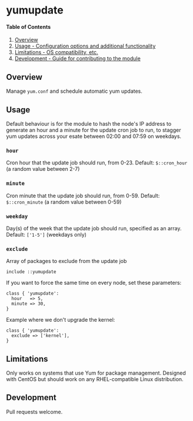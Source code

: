 # yumupdate

#### Table of Contents

1. [Overview](#overview)
2. [Usage - Configuration options and additional functionality](#usage)
3. [Limitations - OS compatibility, etc.](#limitations)
4. [Development - Guide for contributing to the module](#development)

## Overview

Manage `yum.conf` and schedule automatic yum updates.

## Usage

Default behaviour is for the module to hash the node's IP address to generate an
hour and a minute for the update cron job to run, to stagger yum updates across your
esate between 02:00 and 07:59 on weekdays.

### `hour`
Cron hour that the update job should run, from 0-23. Default: `$::cron_hour` (a random value between 2-7)

### `minute`
Cron minute that the update job should run, from 0-59. Default: `$::cron_minute` (a random value between 0-59)

### `weekday`
Day(s) of the week that the update job should run, specified as an array. Default: `['1-5']` (weekdays only)

### `exclude`
Array of packages to exclude from the update job

```puppet
include ::yumupdate
```

If you want to force the same time on every node, set these parameters:

```puppet
class { 'yumupdate':
  hour   => 5,
  minute => 30,
}
```

Example where we don't upgrade the kernel:

```puppet
class { 'yumupdate':
  exclude => ['kernel'],
}
```

## Limitations

Only works on systems that use Yum for package management. Designed with CentOS
but should work on any RHEL-compatible Linux distribution.

## Development

Pull requests welcome.
